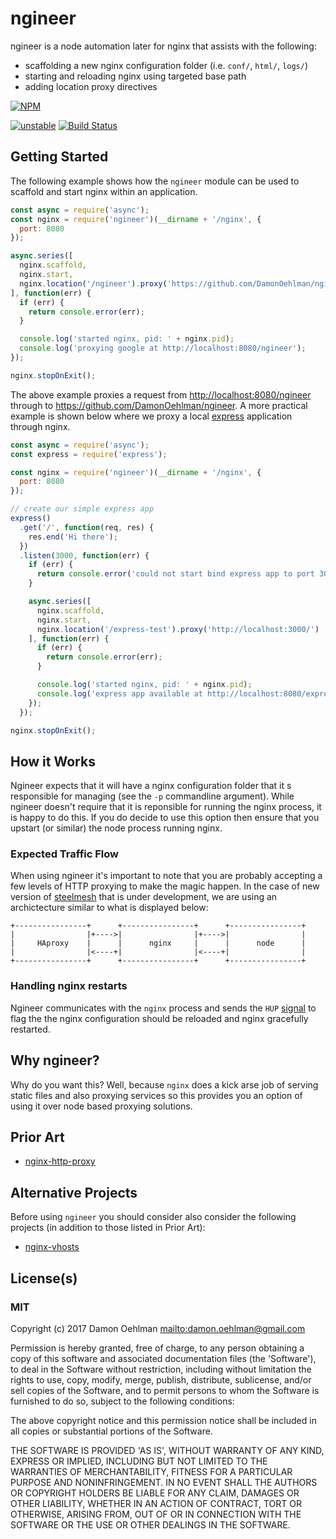 # ngineer

ngineer is a node automation later for nginx that assists with the following:

* scaffolding a new nginx configuration folder (i.e. `conf/`, `html/`, `logs/`)
* starting and reloading nginx using targeted base path
* adding location proxy directives

[![NPM](https://nodei.co/npm/ngineer.png)](https://nodei.co/npm/ngineer/)

[![unstable](https://img.shields.io/badge/stability-unstable-yellowgreen.svg)](https://github.com/dominictarr/stability#unstable) [![Build Status](https://api.travis-ci.org/DamonOehlman/ngineer.svg?branch=master)](https://travis-ci.org/DamonOehlman/ngineer)

## Getting Started

The following example shows how the `ngineer` module can be used to scaffold and start nginx within an application.

```js
const async = require('async');
const nginx = require('ngineer')(__dirname + '/nginx', {
  port: 8080
});

async.series([
  nginx.scaffold,
  nginx.start,
  nginx.location('/ngineer').proxy('https://github.com/DamonOehlman/ngineer')
], function(err) {
  if (err) {
    return console.error(err);
  }

  console.log('started nginx, pid: ' + nginx.pid);
  console.log('proxying google at http://localhost:8080/ngineer');
});

nginx.stopOnExit();
```

The above example proxies a request from <http://localhost:8080/ngineer> through to <https://github.com/DamonOehlman/ngineer>.  A more practical example is shown below where we proxy a local [express](https://github.com/visionmedia/express) application through nginx.

```js
const async = require('async');
const express = require('express');

const nginx = require('ngineer')(__dirname + '/nginx', {
  port: 8080
});

// create our simple express app
express()
  .get('/', function(req, res) {
    res.end('Hi there');
  })
  .listen(3000, function(err) {
    if (err) {
      return console.error('could not start bind express app to port 3000', err);
    }

    async.series([
      nginx.scaffold,
      nginx.start,
      nginx.location('/express-test').proxy('http://localhost:3000/')
    ], function(err) {
      if (err) {
        return console.error(err);
      }

      console.log('started nginx, pid: ' + nginx.pid);
      console.log('express app available at http://localhost:8080/express-test');
    });
  });

nginx.stopOnExit();
```

## How it Works

Ngineer expects that it will have a nginx configuration folder that it s responsible for managing (see the `-p` commandline argument).  While ngineer doesn't require that it is reponsible for running the nginx process, it is happy to do this.  If you do decide to use this option then ensure that you upstart (or similar) the node process running nginx.

### Expected Traffic Flow

When using ngineer it's important to note that you are probably accepting a few levels of HTTP proxying to make the magic happen.  In the case of new version of [steelmesh](https://github.com/steelmesh/steelmesh) that is under development, we are using an archictecture similar to what is displayed below:

```
+----------------+      +----------------+      +----------------+
|                |+---->|                |+---->|                |
|     HAproxy    |      |      nginx     |      |      node      |
|                |<----+|                |<----+|                |
+----------------+      +----------------+      +----------------+
```

### Handling nginx restarts

Ngineer communicates with the `nginx` process and sends the `HUP` [signal](http://wiki.nginx.org/CommandLine#Loading_a_New_Configuration_Using_Signals)
to flag the the nginx configuration should be reloaded and nginx gracefully restarted.

## Why ngineer?

Why do you want this?  Well, because `nginx` does a kick arse job of serving
static files and also proxying services so this provides you an option of using it
over node based proxying solutions.

## Prior Art

* [nginx-http-proxy](https://github.com/liamoehlman/nginx-http-proxy)

## Alternative Projects

Before using `ngineer` you should consider also consider the following
projects (in addition to those listed in Prior Art):

* [nginx-vhosts](https://github.com/maxogden/nginx-vhosts)

## License(s)

### MIT

Copyright (c) 2017 Damon Oehlman <mailto:damon.oehlman@gmail.com>

Permission is hereby granted, free of charge, to any person obtaining
a copy of this software and associated documentation files (the
'Software'), to deal in the Software without restriction, including
without limitation the rights to use, copy, modify, merge, publish,
distribute, sublicense, and/or sell copies of the Software, and to
permit persons to whom the Software is furnished to do so, subject to
the following conditions:

The above copyright notice and this permission notice shall be
included in all copies or substantial portions of the Software.

THE SOFTWARE IS PROVIDED 'AS IS', WITHOUT WARRANTY OF ANY KIND,
EXPRESS OR IMPLIED, INCLUDING BUT NOT LIMITED TO THE WARRANTIES OF
MERCHANTABILITY, FITNESS FOR A PARTICULAR PURPOSE AND NONINFRINGEMENT.
IN NO EVENT SHALL THE AUTHORS OR COPYRIGHT HOLDERS BE LIABLE FOR ANY
CLAIM, DAMAGES OR OTHER LIABILITY, WHETHER IN AN ACTION OF CONTRACT,
TORT OR OTHERWISE, ARISING FROM, OUT OF OR IN CONNECTION WITH THE
SOFTWARE OR THE USE OR OTHER DEALINGS IN THE SOFTWARE.
